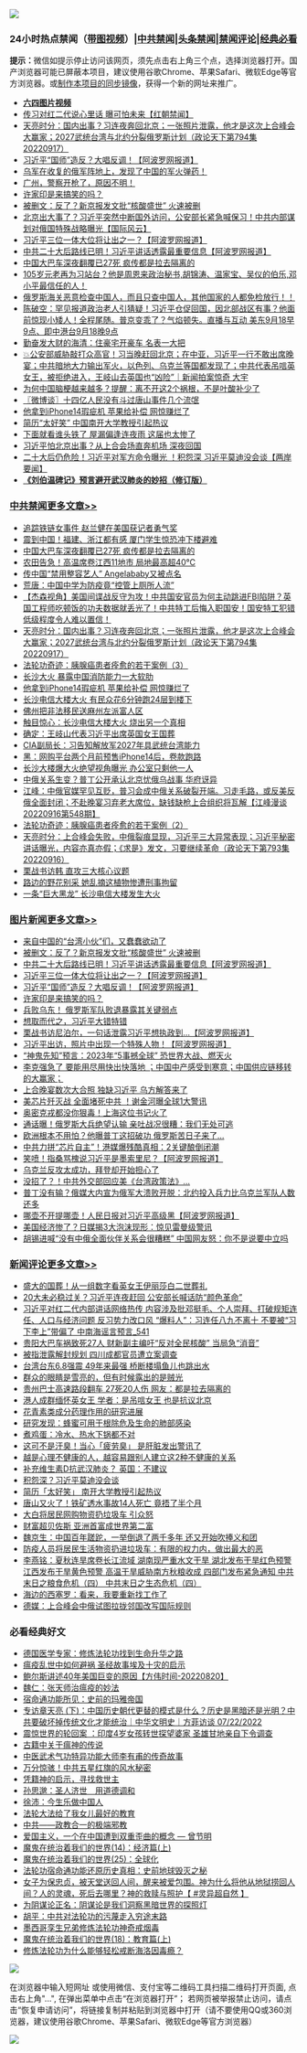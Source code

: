 ![](https://raw.githubusercontent.com/jsvpn/jsproxy/dev/64photo/fqnews-qr.jpg)

<div id="tt">
<h3>24小时热点禁闻（<a href="https://aaa.v2dns.tk/?QAjUl=BgRp5UNKRn&T5Vk=fPVH&Q59Ab=WxGE" target="_blank">带图视频</a>）|<a href="#%E4%B8%AD%E5%85%B1%E7%A6%81%E9%97%BB%E6%9B%B4%E5%A4%9A%E6%96%87%E7%AB%A0">中共禁闻</a>|<a href="#%E5%9B%BE%E7%89%87%E6%96%B0%E9%97%BB%E6%9B%B4%E5%A4%9A%E6%96%87%E7%AB%A0">头条禁闻</a>|<a href="#%E6%96%B0%E9%97%BB%E8%AF%84%E8%AE%BA%E6%9B%B4%E5%A4%9A%E6%96%87%E7%AB%A0">禁闻评论|<a href="#%E5%BF%85%E7%9C%8B%E7%BB%8F%E5%85%B8%E5%A5%BD%E6%96%87">经典必看</a></h3>
<div><b>提示：</b>微信如提示停止访问该网页，须先点击右上角三个点，选择浏览器打开。国产浏览器可能已屏蔽本项目，建议使用谷歌Chrome、苹果Safari、微软Edge等官方浏览器。或<a href="%E5%88%B6%E4%BD%9Cgit%E7%A6%81%E9%97%BB%E9%95%9C%E5%83%8F.md">制作本项目的同步镜像</a>，获得一个新的网址来推广。</div>
<ul>
<li><b><a href="http://d2.v2rss.gq/64.mp4" target="_blank">六四图片视频</a></b></li>
<li><a href="/bannedvideo/20220918/1785955.md">传习对红二代说心里话 曝可怕未来【红朝禁闻】</a></li>
<li><a href="/cbnews/20220918/1786092.md">天亮时分：国内出事？习连夜奔回北京；一张照片泄露，他才是这次上合峰会大赢家；2027武统台湾与北约分裂俄罗斯计划（政论天下第794集 20220917）</a></li>
<li><a href="/topimagenews/20220918/1786105.md">习近平“国师”造反？大唱反调！【阿波罗网报道】</a></li>
<li><a href="/bannedvideo/20220918/1785971.md">乌军在收复的俄军阵地上，发现了中国的军火弹药！</a></li>
<li><a href="/bannedvideo/20220918/1785972.md">广州，警察开枪了，原因不明！</a></li>
<li><a href="/topimagenews/20220918/1786033.md">许家印是来搞笑的吗？</a></li>
<li><a href="/topimagenews/20220918/1786148.md">被删文：反了？新京报发文批“核酸盛世” 火速被删</a></li>
<li><a href="/bannedvideo/20220918/1786125.md">北京出大事了？习近平突然中断国外访问，公安部长紧急喊保习！中共内部谋划对俄国特殊战略曝光【国际风云】</a></li>
<li><a href="/topimagenews/20220918/1786137.md">习近平三位一体大位将让出之一？【阿波罗网报道】</a></li>
<li><a href="/topimagenews/20220918/1786147.md">中共二十大后路线已明！习近平讲话透露最重要信息【阿波罗网报道】</a></li>
<li><a href="/cbnews/20220918/1786191.md">中国大巴车深夜翻覆已27死 疯传都是拉去隔离的</a></li>
<li><a href="/bannedvideo/20220918/1786215.md">105岁元老再为习站台？他是周恩来政治秘书,胡锦涛、温家宝、吴仪的伯乐,邓小平最信任的人！</a></li>
<li><a href="/bannedvideo/20220918/1785985.md">俄罗斯海关恶意检查中国人，而且只查中国人，其他国家的人都免检放行！！</a></li>
<li><a href="/bannedvideo/20220918/1786209.md">陈破空：罕见报道政治老人引猜疑！习近平仓促回国，因北部战区有事？他面前惊现小矮人！全程尾随。普京变乖了？气焰顿失。直播与互动 美东9月18早9点、即中港台9月18晚9点</a></li>
<li><a href="/yule/20220918/1785957.md">勤奋发大财的海清：住豪宅开豪车 名表一大把</a></li>
<li><a href="/bannedvideo/20220918/1786149.md">💥公安部威胁敲打众高官！习当晚赶回北京；在中亚，习近平一行不敢出席晚宴；中共暗地大力输出军火，以色列、乌克兰等国都发现了；中共代表吊唁英女王，被拒绝进入，王岐山去英国也“凶险”｜新闻拍案惊奇 大宇</a></li>
<li><a href="/health/20220918/1786157.md">为何中国脑梗越来越多？提醒：离不开这2个祸根，不是叶酸补少了</a></li>
<li><a href="/ssgc/20220918/1786068.md">〖微博谈〗十四亿人民没有斗过唐山事件几个流氓</a></li>
<li><a href="/cbnews/20220918/1786009.md">他拿到iPhone14瑕疵机 苹果给补偿 网惊赚烂了</a></li>
<li><a href="/cnnews/20220918/1786064.md">简历“太好笑” 中国南开大学教授引起热议</a></li>
<li><a href="/cnnews/20220918/1786005.md">下面就看谁头铁了 屋漏偏逢连夜雨 这届也太惨了</a></li>
<li><a href="/comments/20220918/1786046.md">习近平怕北京出事？从上合会场直奔机场 深夜回国</a></li>
<li><a href="/bannedvideo/20220918/1786187.md">二十大后仍危险！习近平对军方命令曝光 ！积怨深 习近平莫迪没会谈【两岸要闻】</a></li>
<li><b><a href="/comments/20200207/1272816.md" target="_blank">《刘伯温碑记》预言避开武汉肺炎的妙招（修订版）</a></b></li>
</ul>
</div>

<div class="catlist">
<h3><a href="/cbnews/" target="_blank">中共禁闻</a><span><a href="/cbnews/" target="_blank" rel="nofollow">更多文章>></a></span></h3>
<ul>
<li><a href="/cbnews/20220919/1786277.md" target="_blank">追踪铁链女事件 赵兰健在美国获记者勇气奖</a></li>
<li><a href="/cbnews/20220918/1786252.md" target="_blank">震到中国！福建、浙江都有感 厦门学生惊恐冲下楼避难</a></li>
<li><a href="/cbnews/20220918/1786191.md" target="_blank">中国大巴车深夜翻覆已27死 疯传都是拉去隔离的</a></li>
<li><a href="/cbnews/20220918/1786190.md" target="_blank">农田告急！高温席卷江西11地市 局地最高超40℃</a></li>
<li><a href="/cbnews/20220918/1786189.md" target="_blank">传中国“禁用整容艺人” Angelababy又被点名</a></li>
<li><a href="/cbnews/20220918/1786138.md" target="_blank">荒唐：中国中学为防疫竟“控管上厕所人流”</a></li>
<li><a href="/comments/20220918/1786093.md" target="_blank">【杰森视角】美国间谍战反守为攻！中共国安官员为何主动跳进FBI陷阱？英国工程师吃顿饭的功夫数据就丢光了！中共特工后悔入职国安！国安特工犯错低级程度令人难以置信！</a></li>
<li><a href="/cbnews/20220918/1786092.md" target="_blank">天亮时分：国内出事？习连夜奔回北京；一张照片泄露，他才是这次上合峰会大赢家；2027武统台湾与北约分裂俄罗斯计划（政论天下第794集 20220917）</a></li>
<li><a href="/cbnews/20220918/1785888.md" target="_blank">法轮功奇迹：胰腺癌患者痊愈的若干案例（3）</a></li>
<li><a href="/cbnews/20220918/1786034.md" target="_blank">长沙大火 暴露中国消防能力一大软肋</a></li>
<li><a href="/cbnews/20220918/1786009.md" target="_blank">他拿到iPhone14瑕疵机 苹果给补偿 网惊赚烂了</a></li>
<li><a href="/cbnews/20220918/1786008.md" target="_blank">长沙电信大楼大火 有民众花6分钟跑24层到楼下</a></li>
<li><a href="/cbnews/20220918/1785979.md" target="_blank">佛州把非法移民送麻州左派富人区</a></li>
<li><a href="/cbnews/20220917/1785825.md" target="_blank">触目惊心：长沙电信大楼大火 烧出另一个真相</a></li>
<li><a href="/cbnews/20220917/1785824.md" target="_blank">确定：王岐山代表习近平出席英国女王国葬</a></li>
<li><a href="/cbnews/20220917/1785819.md" target="_blank">CIA副局长：习告知解放军2027年具武统台湾能力</a></li>
<li><a href="/cbnews/20220917/1785809.md" target="_blank">黑：网购平台两个月前预售iPhone14后，卷款跑路</a></li>
<li><a href="/cbnews/20220917/1785808.md" target="_blank">长沙大楼爆大火绝望视角曝光 办公室只剩他一人</a></li>
<li><a href="/cbnews/20220917/1785788.md" target="_blank">中俄关系生变？普丁公开承认北京忧俄乌战事 华府讶异</a></li>
<li><a href="/cbnews/20220917/1785763.md" target="_blank">江峰：中俄官媒罕见互贬，普习会成中俄关系破裂开端。习走毛路，或反美反俄全面封闭；不赴晚宴习弃老大席位，缺钱缺枪上合组织将瓦解【江峰漫谈20220916第548期】</a></li>
<li><a href="/cbnews/20220917/1785528.md" target="_blank">法轮功奇迹：胰腺癌患者痊愈的若干案例（2）</a></li>
<li><a href="/cbnews/20220917/1785719.md" target="_blank">天亮时分：上合峰会失败，中俄裂痕显现，习近平三大异常表现；习近平秘密讲话曝光，内容亦真亦假；《求是》发文，习要继续革命（政论天下第793集 20220916）</a></li>
<li><a href="/cbnews/20220917/1785647.md" target="_blank">栗战书访韩 直攻三大核心议题</a></li>
<li><a href="/cbnews/20220917/1785622.md" target="_blank">路边的野花别采 她乱摘这植物惨遭刑事拘留</a></li>
<li><a href="/cbnews/20220917/1785569.md" target="_blank">一条“巨大黑龙” 长沙电信大楼发生大火</a></li>

</ul>
</div>
<div class="catlist">
<h3><a href="/topimagenews/" target="_blank">图片新闻</a><span><a href="/topimagenews/" target="_blank" rel="nofollow">更多文章>></a></span></h3>
<ul>
<li><a href="/topimagenews/20220919/1786271.md" target="_blank">来自中国的“台湾小伙”们，又蠢蠢欲动了</a></li>
<li><a href="/topimagenews/20220918/1786148.md" target="_blank">被删文：反了？新京报发文批“核酸盛世” 火速被删</a></li>
<li><a href="/topimagenews/20220918/1786147.md" target="_blank">中共二十大后路线已明！习近平讲话透露最重要信息【阿波罗网报道】</a></li>
<li><a href="/topimagenews/20220918/1786137.md" target="_blank">习近平三位一体大位将让出之一？【阿波罗网报道】</a></li>
<li><a href="/topimagenews/20220918/1786105.md" target="_blank">习近平“国师”造反？大唱反调！【阿波罗网报道】</a></li>
<li><a href="/topimagenews/20220918/1786033.md" target="_blank">许家印是来搞笑的吗？</a></li>
<li><a href="/topimagenews/20220918/1785951.md" target="_blank">兵败乌东！ 俄罗斯军队败退暴露其关键弱点</a></li>
<li><a href="/topimagenews/20220918/1785950.md" target="_blank">想取而代之，习近平大错特错</a></li>
<li><a href="/topimagenews/20220917/1785916.md" target="_blank">栗战书访尼泊尔，一句话泄露习近平想执政到&#8230;【阿波罗网报道】</a></li>
<li><a href="/topimagenews/20220917/1785910.md" target="_blank">习近平出访，照片中出现一个特殊人物！【阿波罗网报道】</a></li>
<li><a href="/topimagenews/20220917/1785851.md" target="_blank">“神鬼先知”预言：2023年“5事撼全球” 恐世界大战、燃天火</a></li>
<li><a href="/topimagenews/20220917/1785816.md" target="_blank">李克强急了 要能用尽用快出快落地 ；中国中产感受到寒意；中国供应链移转的大赢家；</a></li>
<li><a href="/topimagenews/20220917/1785807.md" target="_blank">上合晚宴数次大合照 独缺习近平 乌方解答来了</a></li>
<li><a href="/topimagenews/20220917/1785773.md" target="_blank">美芯片歼灭战 全面堵死中共 ！谢金河曝全球1大警讯</a></li>
<li><a href="/topimagenews/20220917/1785704.md" target="_blank">奥密克戎都没你狠毒！上海这位书记火了</a></li>
<li><a href="/topimagenews/20220916/1785518.md" target="_blank">通话曝！俄罗斯大兵绝望认输 亲吐战况很糟：我们无处可逃</a></li>
<li><a href="/topimagenews/20220916/1785447.md" target="_blank">欧洲根本不用怕？他曝普丁这招破功 俄罗斯苦日子来了…</a></li>
<li><a href="/topimagenews/20220916/1785365.md" target="_blank">中共力拼“芯片自主”！港媒爆残酷真相：2关键酿倒闭潮</a></li>
<li><a href="/topimagenews/20220916/1785329.md" target="_blank">笑喷！指桑骂槐说习近平是墨索里尼？【阿波罗网报道】</a></li>
<li><a href="/topimagenews/20220916/1785327.md" target="_blank">乌克兰反攻太成功，拜登却开始担心了</a></li>
<li><a href="/topimagenews/20220916/1785320.md" target="_blank">没招了？！中共外交部回应美《台湾政策法》…</a></li>
<li><a href="/topimagenews/20220916/1785314.md" target="_blank">普丁没有输？俄媒大内宣为俄军大溃败开脱：北约投入兵力比乌克兰军队人数还多</a></li>
<li><a href="/topimagenews/20220916/1785313.md" target="_blank">哪壶不开提哪壶！人民日报对习近平高级黑【阿波罗网报道】</a></li>
<li><a href="/topimagenews/20220916/1785312.md" target="_blank">美国经济惨了？日媒揭3大泡沫现形：惊见雷曼级警讯</a></li>
<li><a href="/topimagenews/20220916/1785307.md" target="_blank">胡锡进喊“没有中俄全面伙伴关系会很糟糕” 中国网友怒：你不是说要中立吗</a></li>

</ul>
</div>
<div class="catlist">
<h3><a href="/comments/" target="_blank">新闻评论</a><span><a href="/comments/" target="_blank" rel="nofollow">更多文章>></a></span></h3>
<ul>
<li><a href="/comments/20220919/1786254.md" target="_blank">盛大的国葬！从一组数字看英女王伊丽莎白二世葬礼</a></li>
<li><a href="/comments/20220919/1786253.md" target="_blank">20大未必稳过关？习近平连夜赶回 公安部长喊话防“颜色革命”</a></li>
<li><a href="/comments/20220918/1786248.md" target="_blank">习近平对红二代内部讲话网络热传 内容涉及批邓挺毛、个人崇拜、打破规矩连任、人口与经济问题 反习势力改口风 “爆料人”：习连任八九不离十 不要被“习下李上”带偏了 中南海谣言预言_541</a></li>
<li><a href="/comments/20220918/1786230.md" target="_blank">贵阳大巴车祸致死27人 财新副主编吁“反对全民核酸” 当局急“消音”</a></li>
<li><a href="/comments/20220918/1786219.md" target="_blank">被指泄露解封规划 四川成都官员遭立案调查</a></li>
<li><a href="/comments/20220918/1786210.md" target="_blank">台湾台东6.8强震 49年来最强 桥断楼塌鱼儿也跳出水</a></li>
<li><a href="/comments/20220918/1786197.md" target="_blank">群众的眼睛是雪亮的，但有时候露出的是贼光</a></li>
<li><a href="/comments/20220918/1786184.md" target="_blank">贵州巴士高速路段翻车 27死20人伤 网友：都是拉去隔离的</a></li>
<li><a href="/comments/20220918/1786183.md" target="_blank">港人成群缅怀英女王 学者：是吊唁女王 也是抗议北京</a></li>
<li><a href="/comments/20220918/1786171.md" target="_blank">花青素类成分药理作用的研究进展</a></li>
<li><a href="/comments/20220918/1786170.md" target="_blank">研究发现：蜂蜜可用于根除危及生命的肺部感染</a></li>
<li><a href="/comments/20220918/1786169.md" target="_blank">煮鸡蛋：冷水、热水下锅都不对</a></li>
<li><a href="/comments/20220918/1786168.md" target="_blank">这可不是汗臭！当心「疲劳臭」 是肝脏发出警讯了</a></li>
<li><a href="/comments/20220918/1786167.md" target="_blank">越是心理不健康的人，越容易跟别人建立这2种不健康的关系</a></li>
<li><a href="/comments/20220918/1786166.md" target="_blank">补充维生素D抗武汉肺炎？ 英国：不建议</a></li>
<li><a href="/comments/20220918/1786150.md" target="_blank">积怨深？习近平莫迪没会谈</a></li>
<li><a href="/comments/20220918/1786142.md" target="_blank">简历「太好笑」 南开大学教授引起热议</a></li>
<li><a href="/comments/20220918/1786141.md" target="_blank">唐山又火了！铁矿透水事故14人死亡 竟捂了半个月</a></li>
<li><a href="/comments/20220918/1786140.md" target="_blank">大白将居民网购物资扔垃圾车 引众怒</a></li>
<li><a href="/comments/20220918/1786139.md" target="_blank">财富超贝佐斯 亚洲首富成世界第二富</a></li>
<li><a href="/comments/20220918/1786120.md" target="_blank">魏京生：中国百年蹉跎，一举倒退了两千多年 还又开始吹捧义和团</a></li>
<li><a href="/comments/20220918/1786119.md" target="_blank">防疫人员将居民生活物资扔进垃圾车：有限的权力内，做出最大的恶</a></li>
<li><a href="/comments/20220918/1786115.md" target="_blank">李燕铭：夏秋连旱席卷长江流域 湖南现严重水文干旱 湖北发布干旱红色预警 江西发布干旱黄色预警 高温干旱威胁南方秋粮收成 四部门发布紧急通知 中共末日之粮食危机（四） 中共末日之生态危机（四）</a></li>
<li><a href="/comments/20220918/1786110.md" target="_blank">海边的西塞罗：看来，我要重新找工作了</a></li>
<li><a href="/comments/20220918/1786109.md" target="_blank">德媒：上合峰会中俄试图拉拢邻国改写国际规则</a></li>

</ul>
</div>

<div class="catlist">
<h3>必看经典好文</h3>
<ul>
<li><a href="/comments/20200607/783186.md" target="_blank">德国医学专家：修炼法轮功找到生命升华之路</a></li>
<li><a href="/comments/20200618/1346823.md" target="_blank">瘟疫乱世中如何避祸 圣经故事埃及十灾的启示</a></li>
<li><a href="/bannedvideo/20220821/1774387.md" target="_blank">鲍尔斯讲述40年美国巨变的原因【方伟时间-20220820】</a></li>
<li><a href="/comments/20200224/1282494.md" target="_blank">魏仁：张天师治瘟疫的妙法</a></li>
<li><a href="/cbnews/20180711/970353.md" target="_blank">宿命通功能所见：史前的玛雅帝国</a></li>
<li><a href="/bannedvideo/20220723/1761909.md" target="_blank">专访章天亮 (下)：中国历史朝代更替的模式是什么？历史是黑暗还是光明？中共要破坏掉传统文化才能统治｜中华文明史｜方菲访谈 07/22/2022</a></li>
<li><a href="/comments/20210307/1499941.md" target="_blank">震惊世界的轮回案 ：印度4岁女孩转世探望婆家 圣雄甘地亲自下令调查</a></li>
<li><a href="/ccpdope/20200531/1337409.md" target="_blank">古籍中关于瘟神的传说</a></li>
<li><a href="/comments/20210810/1603664.md" target="_blank">中医武术气功特异功能大师李有甫的传奇故事</a></li>
<li><a href="/ccpdope/20210708/1583079.md" target="_blank">万分惊骇！中共五星红旗的风水秘密</a></li>
<li><a href="/tculture/xiulian/20150708/421752.md" target="_blank">凭籍神的启示，寻找救世主</a></li>
<li><a href="/comments/20210216/1488350.md" target="_blank">孙思邈：圣人济世　用道德调和</a></li>
<li><a href="/renquan/minyun/20200819/1391988.md" target="_blank">徐沛：今生乐做中国人</a></li>
<li><a href="/cbnews/20200516/1329218.md" target="_blank">法轮大法给了我女儿最好的教育</a></li>
<li><a href="/comments/20220331/1712636.md" target="_blank">中共——政教合一的极端邪教</a></li>
<li><a href="/comments/20210802/1598599.md" target="_blank">爱国主义，一个在中国遭到双重歪曲的概念 — 曾节明</a></li>
<li><a href="/topimagenews/20180605/953415.md" target="_blank">魔鬼在统治着我们的世界(14)：经济篇(上)</a></li>
<li><a href="/comments/20181017/1014654.md" target="_blank">魔鬼在统治着我们的世界(25)：全球化</a></li>
<li><a href="/tculture/20121025/73069.md" target="_blank">法轮功宿命通功能还原历史真相：史前地球毁灭之秘</a></li>
<li><a href="/comments/20211012/1636544.md" target="_blank">女子为保忠贞，被天堂送回人间，醒来被爱包围。神为什么将他从地狱捞回人间？人的灵魂，死后去哪里？神的救赎与照护【 #灵异超自然 】</a></li>
<li><a href="/comments/20201031/1423298.md" target="_blank">为阴谋论正名：阴谋论是我们洞察黑暗世界的探照灯</a></li>
<li><a href="/cbnews/20200720/1363328.md" target="_blank">胡平：中共对法轮功的污蔑走入穷途末路</a></li>
<li><a href="/topimagenews/20210214/1487270.md" target="_blank">墨西哥孪生兄弟修炼法轮功神奇戒烟毒</a></li>
<li><a href="/topimagenews/20180701/965109.md" target="_blank">魔鬼在统治着我们的世界(18)：教育篇(上)</a></li>
<li><a href="/cbnews/20220601/1740227.md" target="_blank">修炼法轮功为什么能够轻松戒断海洛因毒瘾？</a></li>

</ul>
</div>

![](https://raw.githubusercontent.com/jsvpn/jsproxy/dev/64photo/fqnews-qr.jpg)

在浏览器中输入短网址 或使用微信、支付宝等二维码工具扫描二维码打开页面, 点击右上角"...", 在弹出菜单中点击“在浏览器打开”； 若网页被举报禁止访问，请点击“恢复申请访问”，将链接复制并粘贴到浏览器中打开（请不要使用QQ或360浏览器，建议使用谷歌Chrome、苹果Safari、微软Edge等官方浏览器）

![](https://raw.githubusercontent.com/jsvpn/jsproxy/dev/64photo/wx.jpg)